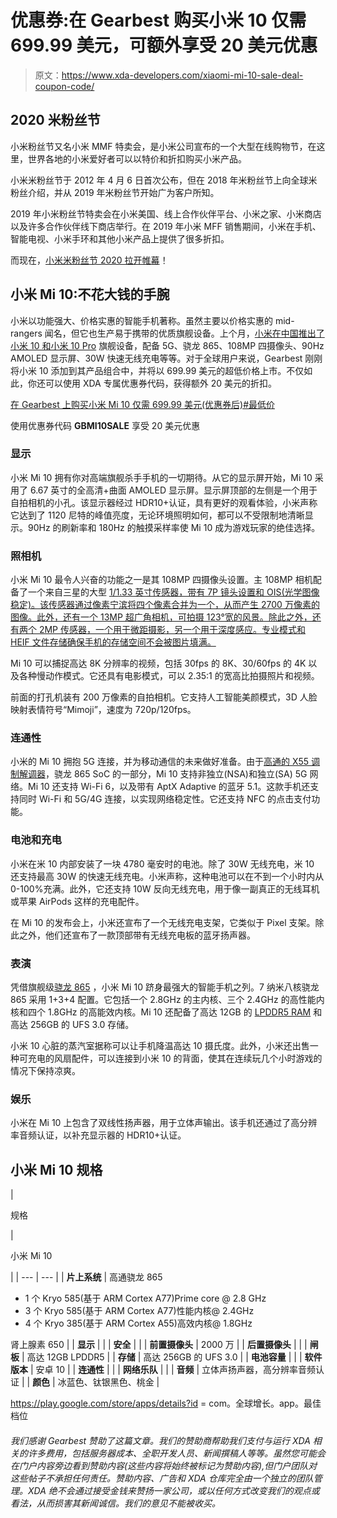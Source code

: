 # 优惠券:在 Gearbest 购买小米 10 仅需 699.99 美元，可额外享受 20 美元优惠

> 原文：<https://www.xda-developers.com/xiaomi-mi-10-sale-deal-coupon-code/>

## 2020 米粉丝节

小米粉丝节又名小米 MMF 特卖会，是小米公司宣布的一个大型在线购物节，在这里，世界各地的小米爱好者可以以特价和折扣购买小米产品。

小米米粉丝节于 2012 年 4 月 6 日首次公布，但在 2018 年米粉丝节上向全球米粉丝介绍，并从 2019 年米粉丝节开始广为客户所知。

2019 年小米粉丝节特卖会在小米美国、线上合作伙伴平台、小米之家、小米商店以及许多合作伙伴线下商店举行。在 2019 年小米 MFF 销售期间，小米在手机、智能电视、小米手环和其他小米产品上提供了很多折扣。

而现在，[小米米粉丝节 2020 拉开帷幕](https://www.gearbest.com/promotion-mi-fan-festival-2020-special-8045.html?lkid=7562539)！

## 小米 Mi 10:不花大钱的手腕

小米以功能强大、价格实惠的智能手机著称。虽然主要以价格实惠的 mid-rangers 闻名，但它也生产易于携带的优质旗舰设备。上个月，[小米在中国推出了小米 10 和小米 10 Pro](https://www.xda-developers.com/xiaomi-launches-mi-10-90hz-screen-108mp-camera-snapdragon-865/) 旗舰设备，配备 5G、骁龙 865、108MP 四摄像头、90Hz AMOLED 显示屏、30W 快速无线充电等等。对于全球用户来说，Gearbest 刚刚将小米 10 添加到其产品组合中，并将以 699.99 美元的超低价格上市。不仅如此，你还可以使用 XDA 专属优惠券代码，获得额外 20 美元的折扣。

[在 Gearbest 上购买小米 Mi 10 仅需 699.99 美元(优惠券后)#最低价](https://www.gearbest.com/cell-phones/pp_009368896655.html?wid=1349303&lkid=7562539)

使用优惠券代码 **GBMI10SALE** 享受 20 美元优惠

### 显示

小米 Mi 10 拥有你对高端旗舰杀手手机的一切期待。从它的显示屏开始，Mi 10 采用了 6.67 英寸的全高清+曲面 AMOLED 显示屏。显示屏顶部的左侧是一个用于自拍相机的小孔。该显示器经过 HDR10+认证，具有更好的观看体验，小米声称它达到了 1120 尼特的峰值亮度，无论环境照明如何，都可以不受限制地清晰显示。90Hz 的刷新率和 180Hz 的触摸采样率使 Mi 10 成为游戏玩家的绝佳选择。

### 照相机

小米 Mi 10 最令人兴奋的功能之一是其 108MP 四摄像头设置。主 108MP 相机配备了一个来自三星的大型 [1/1.33 英寸传感器，带有 7P 镜头设置和 OIS(光学图像稳定)。该传感器通过像素宁滨将四个像素合并为一个，从而产生 2700 万像素的图像。此外，还有一个 13MP 超广角相机，可拍摄 123°宽的风景。除此之外，还有两个 2MP 传感器，一个用于微距摄影，另一个用于深度感应。专业模式和 HEIF 文件存储确保手机的存储空间不会被图片填满。](https://www.xda-developers.com/samsung-isocell-bright-hmx-108mp-camera-sensor-xiaomi/)

Mi 10 可以捕捉高达 8K 分辨率的视频，包括 30fps 的 8K、30/60fps 的 4K 以及各种慢动作模式。它还具有电影模式，可以 2.35:1 的宽高比拍摄照片和视频。

前面的打孔机装有 200 万像素的自拍相机。它支持人工智能美颜模式，3D 人脸映射表情符号“Mimoji”，速度为 720p/120fps。

### 连通性

小米的 Mi 10 拥抱 5G 连接，并为移动通信的未来做好准备。由于[高通的 X55 调制解调器](https://www.xda-developers.com/qualcomm-snapdragon-x55-5g-modem-2019-android-smartphones/)，骁龙 865 SoC 的一部分，Mi 10 支持非独立(NSA)和独立(SA) 5G 网络。Mi 10 还支持 Wi-Fi 6，以及带有 AptX Adaptive 的蓝牙 5.1。这款手机还支持同时 Wi-Fi 和 5G/4G 连接，以实现网络稳定性。它还支持 NFC 的点击支付功能。

### 电池和充电

小米在米 10 内部安装了一块 4780 毫安时的电池。除了 30W 无线充电，米 10 还支持最高 30W 的快速无线充电。小米声称，这种电池可以在不到一个小时内从 0-100%充满。此外，它还支持 10W 反向无线充电，用于像一副真正的无线耳机或苹果 AirPods 这样的充电配件。

在 Mi 10 的发布会上，小米还宣布了一个无线充电支架，它类似于 Pixel 支架。除此之外，他们还宣布了一款顶部带有无线充电板的蓝牙扬声器。

### 表演

凭借旗舰级[骁龙 865](https://www.xda-developers.com/qualcomm-snapdragon-865-benchmarks-cpu-gpu-performance-vs-kirin-990-snapdragon-855-snapdragon-845/) ，小米 Mi 10 跻身最强大的智能手机之列。7 纳米八核骁龙 865 采用 1+3+4 配置。它包括一个 2.8GHz 的主内核、三个 2.4GHz 的高性能内核和四个 1.8GHz 的高能效内核。Mi 10 还配备了高达 12GB 的 [LPDDR5 RAM](https://www.xda-developers.com/xiaomi-mi-10-feature-microns-lpddr5-ram/) 和高达 256GB 的 UFS 3.0 存储。

小米 10 心脏的蒸汽室据称可以让手机降温高达 10 摄氏度。此外，小米还出售一种可充电的风扇配件，可以连接到小米 10 的背面，使其在连续玩几个小时游戏的情况下保持凉爽。

### 娱乐

小米在 Mi 10 上包含了双线性扬声器，用于立体声输出。该手机还通过了高分辨率音频认证，以补充显示器的 HDR10+认证。

## 小米 Mi 10 规格

| 

规格

 | 

小米 Mi 10

 |
| --- | --- |
| **片上系统** | 高通骁龙 865

*   1 个 Kryo 585(基于 ARM Cortex A77)Prime core @ 2.8 GHz
*   3 个 Kryo 585(基于 ARM Cortex A77)性能内核@ 2.4GHz
*   4 个 Kryo 385(基于 ARM Cortex A55)高效内核@ 1.8GHz

肾上腺素 650 |
| **显示** |  |
| **安全** |  |
| **前置摄像头** | 2000 万 |
| **后置摄像头** |  |
| **闸板** | 高达 12GB LPDDR5 |
| **存储** | 高达 256GB 的 UFS 3.0 |
| **电池容量** |  |
| **软件版本** | 安卓 10 |
| **连通性** |  |
| **网络乐队** |  |
| **音频** | 立体声扬声器，高分辨率音频认证 |
| **颜色** | 冰蓝色、钛银黑色、桃金 |

https://play.google.com/store/apps/details?id = com。全球增长。app。最佳档位

###### 我们感谢 Gearbest 赞助了这篇文章。我们的赞助商帮助我们支付与运行 XDA 相关的许多费用，包括服务器成本、全职开发人员、新闻撰稿人等等。虽然您可能会在门户内容旁边看到赞助内容(这些内容将始终被标记为赞助内容),但门户团队对这些帖子不承担任何责任。赞助内容、广告和 XDA 仓库完全由一个独立的团队管理。XDA 绝不会通过接受金钱来赞扬一家公司，或以任何方式改变我们的观点或看法，从而损害其新闻诚信。我们的意见不能被收买。